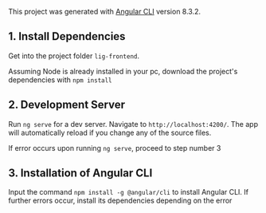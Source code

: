This project was generated with [Angular CLI](https://github.com/angular/angular-cli) version 8.3.2.

## 1. Install Dependencies

Get into the project folder `lig-frontend`.

Assuming Node is already installed in your pc, download the project's dependencies with `npm install`

## 2. Development Server

Run `ng serve` for a dev server. Navigate to `http://localhost:4200/`. The app will automatically reload if you change any of the source files.

If error occurs upon running `ng serve`, proceed to step number 3

## 3. Installation of Angular CLI

Input the command `npm install -g @angular/cli` to install Angular CLI. If further errors occur, install its dependencies depending on the error